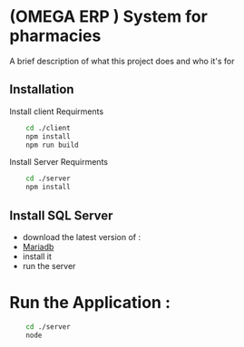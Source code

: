 
# (OMEGA ERP ) System for pharmacies

A brief description of what this project does and who it's for



## Installation

Install client Requirments

```bash
    cd ./client
    npm install
    npm run build
```
    
Install Server Requirments

```bash
    cd ./server
    npm install
```
    
Install SQL Server 
-
- download  the latest version of :
- [Mariadb](#https://mariadb.org/download/)
- install it 
- run the server 

# Run the Application : 

```bash
    cd ./server
    node
```
    
